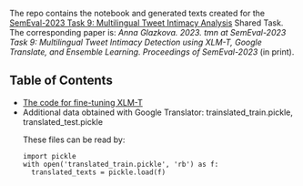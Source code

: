 The repo contains the notebook and generated texts created for the <a href='https://sites.google.com/umich.edu/semeval-2023-tweet-intimacy/home'>
SemEval-2023 Task 9: Multilingual Tweet Intimacy Analysis</a> Shared Task.
The corresponding paper is: <i>Anna Glazkova. 2023. tmn at SemEval-2023 Task 9: Multilingual Tweet Intimacy Detection using XLM-T, Google Translate, and Ensemble Learning. Proceedings of SemEval-2023</i> (in print). 

<h2>Table of Contents</h2>

<ul>
 <li><a href = 'https://github.com/oldaandozerskaya/intimacy_tmn_semeval23_task9/blob/main/tmn_intimacy.py'>The code for fine-tuning XLM-T</a></li>
 <li>Additional data obtained with Google Translator: trainslated_train.pickle, translated_test.pickle</a></li>
 
 These files can be read by:
```
import pickle
with open('translated_train.pickle', 'rb') as f:
  translated_texts = pickle.load(f)
```
</ul>



